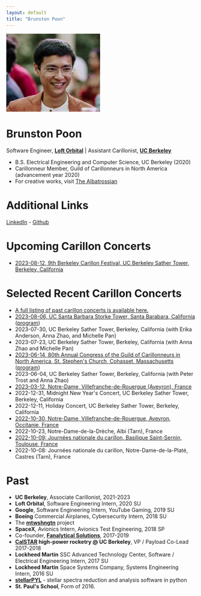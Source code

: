 ```yaml
---
layout: default
title: "Brunston Poon"
---
```


<img src="assets/brunston.jpeg" alt="Brunston" style="width: 250px;"/>

Brunston Poon
=============

Software Engineer, **[Loft Orbital](https://www.loftorbital.com/)** \| Assistant Carillonist, **[UC Berkeley](https://music.berkeley.edu/sather-tower-carillon/)**

* B.S. Electrical Engineering and Computer Science, UC Berkeley (2020)
* Carillonneur Member, Guild of Carillonneurs in North America (advancement year 2020)
* For creative works, visit [The Albatrossian](http://albatrossian.xyz)

Additional Links
================

[LinkedIn](https://linkedin.com/in/brunston) - [Github](https://github.com/brunston)

Upcoming Carillon Concerts
==========================

* [2023-08-12, 9th Berkeley Carillon Festival, UC Berkeley Sather Tower, Berkeley, California](https://bells.berkeley.edu/#events)

Selected Recent Carillon Concerts
========================

* [A full listing of past carillon concerts is available here.](https://brunston.net/carillon/)
* [2023-08-06, UC Santa Barbara Storke Tower, Santa Barabara, California](https://campuscalendar.ucsb.edu/event/summer_carillon_brunston_poon080623?utm_campaign=widget&utm_medium=widget&utm_source=UC+Santa+Barbara) ([program](../assets/2023-08-06_ucsb_recital_program_brunston_poon_and_berkeley_carillon_guild.pdf))
* 2023-07-30, UC Berkeley Sather Tower, Berkeley, California (with Erika Anderson, Anna Zhao, and Michelle Pan)
* 2023-07-23, UC Berkeley Sather Tower, Berkeley, California (with Anna Zhao and Michelle Pan)
* [2023-06-14, 80th Annual Congress of the Guild of Carillonneurs in North America, St. Stephen's Church, Cohasset, Massachusetts](https://www.gcna.org/2023-Congress) ([program](https://www.gcna.org/resources/Documents/2023-Congress-Cohasset-Program-6_9_23_corrected.pdf))
* 2023-06-04, UC Berkeley Sather Tower, Berkeley, California (with Peter Trost and Anna Zhao)
* [2023-03-12, Notre-Dame, Villefranche-de-Rouergue (Aveyron), France](https://www.centrepresseaveyron.fr/2023/03/07/concert-de-carillon-avec-brunston-poon-carillonneur-americain-11044816.php)
* 2022-12-31, Midnight New Year's Concert, UC Berkeley Sather Tower, Berkeley, California
* 2022-12-11, Holiday Concert, UC Berkeley Sather Tower, Berkeley, California
* [2022-10-30, Notre-Dame, Villefranche-de-Rouergue, Aveyron, Occitanie, France](https://villefranche-de-rouergue.fr/agenda/concert-de-carillon-3/)
* 2022-10-23, Notre-Dame-de-la-Drèche, Albi (Tarn), France
* [2022-10-09: Journées nationale du carillon, Basilique Saint-Sernin, Toulouse, France](https://actu.fr/occitanie/toulouse_31555/toulouse-voici-pourquoi-les-cloches-de-saint-sernin-vont-sonner-trois-quarts-d-heure-dimanche_54358170.html)
* 2022-10-08: Journées nationale du carillon, Notre-Dame-de-la-Platé, Castres (Tarn), France

Past
====

* **UC Berkeley**, Associate Carillonist, 2021-2023
* **Loft Orbital**, Software Engineering Intern, 2020 SU
* **Google**, Software Engineering Intern, YouTube Gaming, 2019 SU
* **Boeing** Commercial Airplanes, Cybersecurity Intern, 2018 SU
* The **[mtwshngtn](https://mtwshngtn.github.io/)** project
* **SpaceX**, Avionics Intern, Avionics Test Engineering, 2018 SP
* Co-founder, **[Fanalytical Solutions](http://fanalyticalsolutions.com)**, 2017-2019
* **[CalSTAR](https://stars.berkeley.edu) high-power rocketry @ UC Berkeley**, VP / Payload Co-Lead 2017-2018
* **Lockheed Martin** SSC Advanced Technology Center, Software / Electrical Engineering Intern, 2017 SU
* **Lockheed Martin** Space Systems Company, Systems Engineering Intern, 2016 SU
* **[stellarPYL](http://brunston.net/stellarpyl)** - stellar spectra reduction and analysis software in python
* **St. Paul's School**, Form of 2016.
